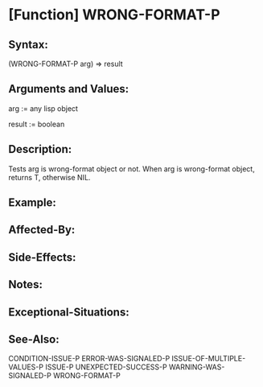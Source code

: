 # [Function] WRONG-FORMAT-P

## Syntax:

(WRONG-FORMAT-P arg) => result

## Arguments and Values:

arg := any lisp object

result := boolean

## Description:
Tests arg is wrong-format object or not.
When arg is wrong-format object, returns T, otherwise NIL.

## Example:

## Affected-By:

## Side-Effects:

## Notes:

## Exceptional-Situations:

## See-Also:

CONDITION-ISSUE-P
ERROR-WAS-SIGNALED-P
ISSUE-OF-MULTIPLE-VALUES-P
ISSUE-P
UNEXPECTED-SUCCESS-P
WARNING-WAS-SIGNALED-P
WRONG-FORMAT-P
